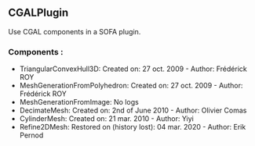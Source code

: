 ## CGALPlugin
Use CGAL components in a SOFA plugin.

### Components :
- TriangularConvexHull3D: Created on: 27 oct. 2009 - Author: Frédérick ROY
- MeshGenerationFromPolyhedron: Created on: 27 oct. 2009 - Author: Frédérick ROY
- MeshGenerationFromImage: No logs
- DecimateMesh: Created on: 2nd of June 2010 - Author: Olivier Comas
- CylinderMesh: Created on: 21 mar. 2010 - Author: Yiyi
- Refine2DMesh: Restored on (history lost): 04 mar. 2020 - Author: Erik Pernod

